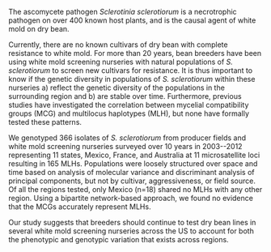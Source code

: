 The ascomycete pathogen *Sclerotinia sclerotiorum* is a necrotrophic pathogen on over 400 known host plants, and is the causal agent of white mold on dry bean. 
<!-- Two to three sentences of more detailed background, comprehensible to scientists in related disciplines.  -->
Currently, there are no known cultivars of dry bean with complete resistance to white mold. 
For more than 20 years, bean breeders have been using white mold screening nurseries with natural populations of *S. sclerotiorum* to screen new cultivars for resistance. 
It is thus important to know if the genetic diversity in populations of *S. sclerotiorum* within these nurseries a) reflect the genetic diversity of the populations in the surrounding region and b) are stable over time. 
Furthermore, previous studies have investigated the correlation between mycelial compatibility groups (MCG) and multilocus haplotypes (MLH), but none have formally tested these patterns.
<!-- One sentence clearly stating the general problem being addressed by this particular study. -->
<!-- One sentence summarising the main result (with the words "here we show" or their equivalent). Two or three sentences explaining what the main result reveals in direct comparison to what was thought to be the case previously, or how the main result adds to previous knowledge. -->
We genotyped 366 isolates of *S. sclerotiorum* from producer fields and white mold screening nurseries surveyed over 10 years in 2003--2012 representing 11 states, Mexico, France, and Australia at 11 microsatellite loci resulting in 165 MLHs. 
Populations were loosely structured over space and time based on analysis of molecular variance and discriminant analysis of principal components, but not by cultivar, aggressiveness, or field source.
Of all the regions tested, only Mexico (n=18) shared no MLHs with any other region. 
Using a bipartite network-based approach, we found no evidence that the MCGs accurately represent MLHs. 
<!-- 
One or two sentences to put the results into a more general context. Two or three sentences to provide a broader perspective, readily comprehensible to a scientist in any discipline, may be included in the first paragraph if the editor considers that the accessibility of the paper is significantly enhanced by their inclusion. Under these circumstances, the length of the paragraph can be up to 300 words. (The above example is 190 words without the final section, and 250 words with it). -->
Our study suggests that breeders should continue to test dry bean lines in several white mold screening nurseries across the US to account for both the phenotypic and genotypic variation that exists across regions.  
